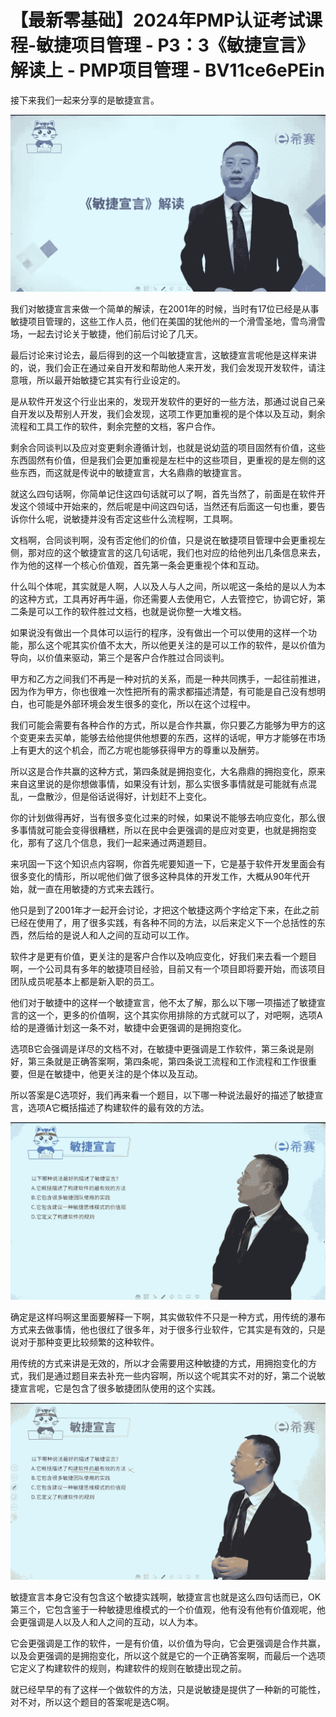 # 【最新零基础】2024年PMP认证考试课程-敏捷项目管理 - P3：3《敏捷宣言》解读上 - PMP项目管理 - BV11ce6ePEin

接下来我们一起来分享的是敏捷宣言。

![](img/b44010cc2ac00e84f3df776e273a62b3_1.png)

我们对敏捷宣言来做一个简单的解读，在2001年的时候，当时有17位已经是从事敏捷项目管理的，这些工作人员，他们在美国的犹他州的一个滑雪圣地，雪鸟滑雪场，一起去讨论关于敏捷，他们前后讨论了几天。

最后讨论来讨论去，最后得到的这一个叫敏捷宣言，这敏捷宣言呢他是这样来讲的，说，我们会正在通过亲自开发和帮助他人来开发，我们会发现开发软件，请注意哦，所以最开始敏捷它其实有行业设定的。

是从软件开发这个行业出来的，发现开发软件的更好的一些方法，那通过说自己亲自开发以及帮别人开发，我们会发现，这项工作更加重视的是个体以及互动，剩余流程和工具工作的软件，剩余完整的文档，客户合作。

剩余合同谈判以及应对变更剩余遵循计划，也就是说幼蓝的项目固然有价值，这些东西固然有价值，但是我们会更加重视是左栏中的这些项目，更重视的是左侧的这些东西，而这就是传说中的敏捷宣言，大名鼎鼎的敏捷宣言。

就这么四句话啊，你简单记住这四句话就可以了啊，首先当然了，前面是在软件开发这个领域中开始来的，然后呢是中间这四句话，当然还有后面这一句也重，要告诉你什么呢，说敏捷并没有否定这些什么流程啊，工具啊。

文档啊，合同谈判啊，没有否定他们的价值，只是说在敏捷项目管理中会更重视左侧，那对应的这个敏捷宣言的这几句话呢，我们也对应的给他列出几条信息来去，作为他的这样一个核心价值观，首先第一条会更重视个体和互动。

什么叫个体呢，其实就是人啊，人以及人与人之间，所以呢这一条给的是以人为本的这种方式，工具再好再牛逼，你还需要人去使用它，人去管控它，协调它好，第二条是可以工作的软件胜过文档，也就是说你整一大堆文档。

如果说没有做出一个具体可以运行的程序，没有做出一个可以使用的这样一个功能，那么这个呢其实价值不太大，所以他更关注的是可以工作的软件，是以价值为导向，以价值来驱动，第三个是客户合作胜过合同谈判。

甲方和乙方之间我们不再是一种对抗的关系，而是一种共同携手，一起往前推进，因为作为甲方，你也很难一次性把所有的需求都描述清楚，有可能是自己没有想明白，也可能是外部环境会发生很多的变化，所以在这个过程中。

我们可能会需要有各种合作的方式，所以是合作共赢，你只要乙方能够为甲方的这个变更来去买单，能够去给他提供他想要的东西，这样的话呢，甲方才能够在市场上有更大的这个机会，而乙方呢也能够获得甲方的尊重以及酬劳。

所以这是合作共赢的这种方式，第四条就是拥抱变化，大名鼎鼎的拥抱变化，原来来自这里说的是你想做事情，如果没有计划，那么实很多事情就是可能就有点混乱，一盘散沙，但是俗话说得好，计划赶不上变化。

你的计划做得再好，当有很多变化过来的时候，如果说不能够去响应变化，那么很多事情就可能会变得很糟糕，所以在民中会更强调的是应对变更，也就是拥抱变化，那有了这几个信息，我们一起来通过两道题目。

来巩固一下这个知识点内容啊，你首先呢要知道一下，它是基于软件开发里面会有很多变化的情形，所以呢他们做了很多这种具体的开发工作，大概从90年代开始，就一直在用敏捷的方式来去践行。

他只是到了2001年才一起开会讨论，才把这个敏捷这两个字给定下来，在此之前已经在使用了，用了很多实践，有各种不同的方法，以后来定义下一个总括性的东西，然后给的是说人和人之间的互动可以工作。

软件才是更有价值，更关注的是客户合作以及响应变化，好我们来去看一个题目啊，一个公司具有多年的敏捷项目经验，目前又有一个项目即将要开始，而该项目团队成员呢基本上都是新入职的员工。

他们对于敏捷中的这样一个敏捷宣言，他不太了解，那么以下哪一项描述了敏捷宣言的这一个，更多的价值啊，这个其实你用排除的方式就可以了，对吧啊，选项A给的是遵循计划这一条不对，敏捷中会更强调的是拥抱变化。

选项B它会强调是详尽的文档不对，在敏捷中更强调是工作软件，第三条说是刚好，第三条就是正确答案啊，第四条呢，第四条说工流程和工作流程和工作很重要，但是在敏捷中，他更关注的是个体以及互动。

所以答案是C选项好，我们再来看一个题目，以下哪一种说法最好的描述了敏捷宣言，选项A它概括描述了构建软件的最有效的方法。



![](img/b44010cc2ac00e84f3df776e273a62b3_3.png)

确定是这样吗啊这里面要解释一下啊，其实做软件不只是一种方式，用传统的瀑布方式来去做事情，他也很红了很多年，对于很多行业软件，它其实是有效的，只是说对于那种变更比较频繁的这种软件。

用传统的方式来讲是无效的，所以才会需要用这种敏捷的方式，用拥抱变化的方式，我们是通过题目来去补充一些内容啊，所以这个呢其实不对的好，第二个说敏捷宣言呢，它是包含了很多敏捷团队使用的这个实践。



![](img/b44010cc2ac00e84f3df776e273a62b3_5.png)

敏捷宣言本身它没有包含这个敏捷实践啊，敏捷宣言也就是这么四句话而已，OK第三个，它包含鉴于一种敏捷思维模式的一个价值观，他有没有他有价值观呢，他会更强调是人以及人和人之间的互动，以人为本。

它会更强调是工作的软件，一是有价值，以价值为导向，它会更强调是合作共赢，以及会更强调的是拥抱变化，所以这个就是它的一个正确答案啊，而最后一个选项它定义了构建软件的规则，构建软件的规则在敏捷出现之前。

就已经早早的有了这样一个做软件的方法，只是说敏捷是提供了一种新的可能性，对不对，所以这个题目的答案呢是选C啊。

